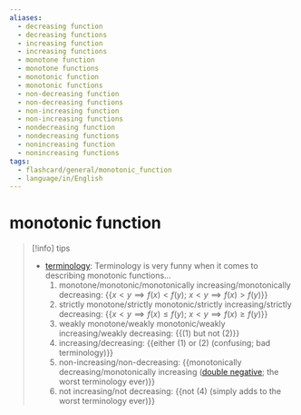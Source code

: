 ```yaml
---
aliases:
  - decreasing function
  - decreasing functions
  - increasing function
  - increasing functions
  - monotone function
  - monotone functions
  - monotonic function
  - monotonic functions
  - non-decreasing function
  - non-decreasing functions
  - non-increasing function
  - non-increasing functions
  - nondecreasing function
  - nondecreasing functions
  - nonincreasing function
  - nonincreasing functions
tags:
  - flashcard/general/monotonic_function
  - language/in/English
---
```


# monotonic function

> [!info] tips
>
> - [terminology](terminology.md): Terminology is very funny when it comes to describing monotonic functions...
>   1. monotone/monotonic/monotonically increasing/monotonically decreasing: {{$x < y \implies f(x) < f(y)$; $x < y \implies f(x) > f(y)$}}
>   2. strictly monotone/strictly monotonic/strictly increasing/strictly decreasing: {{$x < y \implies f(x) \le f(y)$; $x < y \implies f(x) \ge f(y)$}}
>   3. weakly monotone/weakly monotonic/weakly increasing/weakly decreasing: {{(1) but not (2)}}
>   4. increasing/decreasing: {{either (1) or (2) (confusing; bad terminology)}}
>   5. non-increasing/non-decreasing: {{monotonically decreasing/monotonically increasing ([double negative](double%20negative.md); the worst terminology ever)}}
>   6. not increasing/not decreasing: {{not (4) (simply adds to the worst terminology ever)}} <!--SR:!2024-05-01,73,310!2024-04-07,53,310!2024-04-20,63,310!2024-04-08,53,310!2024-04-17,60,310!2024-04-17,61,310-->
